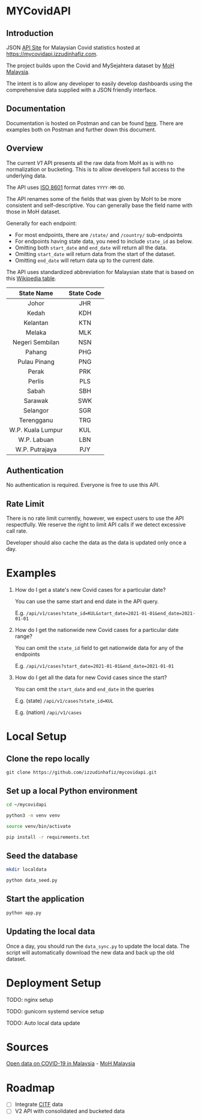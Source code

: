 # MYCovidAPI

## Introduction
JSON [API Site](https://mycovidapi.izzudinhafiz.com) for Malaysian Covid statistics hosted at https://mycovidapi.izzudinhafiz.com.

The project builds upon the Covid and MySejahtera dataset by [MoH Malaysia](https://github.com/MoH-Malaysia/covid19-public).

The intent is to allow any developer to easily develop dashboards using the comprehensive data supplied with a JSON friendly interface.

## Documentation
Documentation is hosted on Postman and can be found [here](https://documenter.getpostman.com/view/13724658/TzsbKn2w). There are examples both on Postman and further down this document.

## Overview
The current _V1_ API presents all the raw data from MoH as is with no normalization or bucketing. This is to allow developers full access to the underlying data. 

The API uses [ISO 8601](https://en.wikipedia.org/wiki/ISO_8601) format dates `YYYY-MM-DD`.

The API renames some of the fields that was given by MoH to be more consistent and self-descriptive. You can generally base the field name with those in MoH dataset.

Generally for each endpoint:
- For most endpoints, there are `/state/` and `/country/` sub-endpoints
- For endpoints having state data, you need to include `state_id` as below.
- Omitting both `start_date` and `end_date` will return all the data. 
- Omitting `start_date` will return data from the start of the dataset.
- Omitting `end_date` will return data up to the current date.

The API uses standardized abbreviation for Malaysian state that is based on this [Wikipedia table](https://en.wikipedia.org/wiki/States_and_federal_territories_of_Malaysia#States).

|    State Name     | State Code |
| :---------------: | :--------: |
|       Johor       |    JHR     |
|       Kedah       |    KDH     |
|     Kelantan      |    KTN     |
|      Melaka       |    MLK     |
|  Negeri Sembilan  |    NSN     |
|      Pahang       |    PHG     |
|   Pulau Pinang    |    PNG     |
|       Perak       |    PRK     |
|      Perlis       |    PLS     |
|       Sabah       |    SBH     |
|      Sarawak      |    SWK     |
|     Selangor      |    SGR     |
|    Terengganu     |    TRG     |
| W.P. Kuala Lumpur |    KUL     |
|    W.P. Labuan    |    LBN     |
|  W.P. Putrajaya   |    PJY     |



## Authentication
No authentication is required. Everyone is free to use this API.

## Rate Limit
There is no rate limit currently, however, we expect users to use the API respectfully. We reserve the right to limit API calls if we detect excessive call rate.

Developer should also cache the data as the data is updated only once a day.


# Examples

1. How do I get a state's new Covid cases for a particular date?

	You can use the same start and end date in the API query. 
	
	E.g. `/api/v1/cases?state_id=KUL&start_date=2021-01-01&end_date=2021-01-01`

2. How do I get the nationwide new Covid cases for a particular date range?

	You can omit the `state_id` field to get nationwide data for any of the endpoints

	E.g. `/api/v1/cases?start_date=2021-01-01&end_date=2021-01-01`

3. How do I get all the data for new Covid cases since the start?

	You can omit the `start_date` and `end_date` in the queries

	E.g. (state) `/api/v1/cases?state_id=KUL`

	E.g. (nation) `/api/v1/cases`

# Local Setup

## Clone the repo locally
`git clone https://github.com/izzudinhafiz/mycovidapi.git`

## Set up a local Python environment
```bash
cd ~/mycovidapi

python3 -m venv venv

source venv/bin/activate

pip install -r requirements.txt
```

## Seed the database

```bash
mkdir localdata

python data_seed.py
```

## Start the application
```bash
python app.py
```

## Updating the local data
Once a day, you should run the `data_sync.py` to update the local data. The script will automatically download the new data and back up the old dataset.

# Deployment Setup

TODO: nginx setup

TODO: gunicorn systemd service setup

TODO: Auto local data update

# Sources

[Open data on COVID-19 in Malaysia](https://github.com/MoH-Malaysia/covid19-public) - [MoH Malaysia](https://github.com/MoH-Malaysia)

# Roadmap
- [ ] Integrate [CITF](https://github.com/CITF-Malaysia/citf-public) data
- [ ] V2 API with consolidated and bucketed data